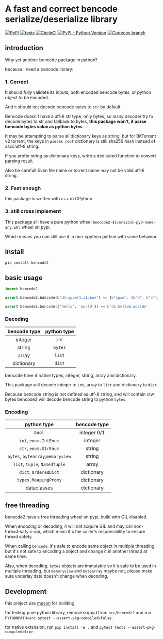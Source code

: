 # A fast and correct bencode serialize/deserialize library

[![PyPI](https://img.shields.io/pypi/v/bencode2)](https://pypi.org/project/bencode2/)
[![tests](https://github.com/trim21/bencode-py/actions/workflows/tests.yaml/badge.svg)](https://github.com/trim21/bencode-py/actions/workflows/tests.yaml)
[![CircleCI](https://dl.circleci.com/status-badge/img/gh/trim21/bencode-py/tree/master.svg?style=svg)](https://dl.circleci.com/status-badge/redirect/gh/trim21/bencode-py/tree/master)
[![PyPI - Python Version](https://img.shields.io/badge/python-%3E%3D3.8%2C%3C4.0-blue)](https://pypi.org/project/bencode2/)
[![Codecov branch](https://img.shields.io/codecov/c/github/Trim21/bencode-py/master)](https://codecov.io/gh/Trim21/bencode-py/branch/master)

## introduction

Why yet another bencode package in python?

because I need a bencode library:

### 1. Correct

It should fully validate its inputs, both encoded bencode bytes, or python object to be
encoded.

And it should not decode bencode bytes to `str` by default.

Bencode doesn't have a utf-8 str type, only bytes,
so many decoder try to decode bytes to str and fallback to bytes,
**this package won't, it parse bencode bytes value as python bytes.**

It may be attempting to parse all dictionary keys as string,
but for BitTorrent v2 torrent, the keys in `pieces root` dictionary is still sha256 hash
instead of ascii/utf-8 string.

If you prefer string as dictionary keys, write a dedicated function to convert parsing
result.

Also be careful! Even file name or torrent name may not be valid utf-8 string.

### 2. Fast enough

this package is written with c++ in CPython.

### 3. still cross implement

This package sill have a pure python wheel `bencode2-${version}-py3-none-any.whl` wheel
on pypi.

Which means you can still use it in non-cpython python with same behavior.

## install

```shell
pip install bencode2
```

## basic usage

```python
import bencode2

assert bencode2.bdecode(b"d4:spaml1:a1:bee") == {b"spam": [b"a", b"b"]}

assert bencode2.bencode({'hello': 'world'}) == b'd5:hello5:worlde'
```

### Decoding

| bencode type | python type |
| :----------: | :---------: |
|   integer    |    `int`    |
|    string    |   `bytes`   |
|    array     |   `list`    |
|  dictionary  |   `dict`    |

bencode have 4 native types, integer, string, array and dictionary.

This package will decode integer to `int`, array to `list` and
dictionary to `dict`.

Because bencode string is not defined as utf-8 string, and will contain raw bytes
bencode2 will decode bencode string to python `bytes`.

### Encoding

|            python type            | bencode type |
| :-------------------------------: | :----------: |
|              `bool`               | integer 0/1  |
|       `int`, `enum.IntEnum`       |   integer    |
|       `str`, `enum.StrEnum`       |    string    |
| `bytes`, `bytearray`,`memoryview` |    string    |
|   `list`, `tuple`, `NamedTuple`   |    array     |
|       `dict`, `OrderedDict`       |  dictionary  |
|       `types.MaapingProxy`        |  dictionary  |
|            dataclasses            |  dictionary  |

## free threading

bencode2 have a free threading wheel on pypi, build with GIL disabled.

When encoding or decoding, it will not acquire GIL and may call non-thread-safy c-api,
which mean it's the caller's responsibility to ensure thread safety.

When calling `bencode`, it's safe to encode same object in multiple threading,
but it's not safe to encoding a object and change it in another thread at same time.

Also, when decoding, `bytes` objects are immutable so it's safe to be used in multiple
threading,
but `memoryview` and `bytearray` maybe not, please make sure underlay data doesn't
change when decoding.

## Development

this project use [meson](https://github.com/mesonbuild/meson) for building

for testing pure python library, remove so/pyd from `src/bencode2` and run `PYTHONPATH=src pytest --assert-pkg-compiled=false`.

for native extension, run `pip install -e .` and `pytest tests --assert-pkg-compiled=true`
